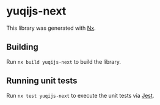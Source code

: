 # yuqijs-next

This library was generated with [Nx](https://nx.dev).

## Building

Run `nx build yuqijs-next` to build the library.

## Running unit tests

Run `nx test yuqijs-next` to execute the unit tests via [Jest](https://jestjs.io).
